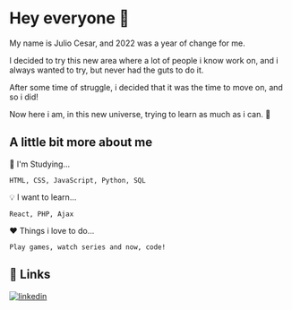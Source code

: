 
# Hey everyone 👋

My name is Julio Cesar, and 2022 was a year of change for me.

I decided to try this new area where a lot of people i know work on, and i always wanted to try, but never had the guts to do it.

After some time of struggle, i decided that it was the time to move on, and so i did!

Now here i am, in this new universe, trying to learn as much as i can. 🙂


## A little bit more about me


🧠 I'm Studying...

    HTML, CSS, JavaScript, Python, SQL

💡 I want to learn...

    React, PHP, Ajax

❤ Things i love to do...

    Play games, watch series and now, code!
 


## 🔗 Links
[![linkedin](https://img.shields.io/badge/linkedin-0A66C2?style=for-the-badge&logo=linkedin&logoColor=white)](https://www.linkedin.com/in/julio-csouza/)

